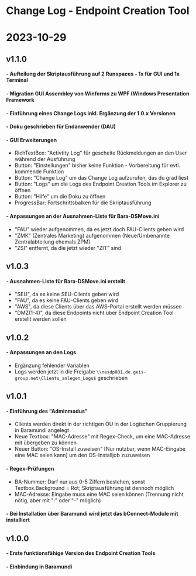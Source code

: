 # Change Log - Endpoint Creation Tool
# 2023-10-29


## v1.1.0
 #### - Aufteilung der Skriptausführung auf 2 Runspaces - 1x für GUI und 1x Terminal
 #### - Migration GUI Assembley von Winforms zu WPF (Windows Presentation Framework
 #### - Einführung eines Change Logs inkl. Ergänzung der 1.0.x Versionen
 #### - Doku geschrieben für Endanwender (DAU)
 #### - GUI Erweiterungen
 - RichTextBox: "Activtity Log" für gescheite Rückmeldungen an den User während der Ausführung
 - Button: "Einstellungen" bisher keine Funktion - Vorbereitung für evtl. kommende Funktion
 - Button: "Change Log" um das Change Log aufzurufen, das du grad liest
 - Button: "Logs" um die Logs des Endpoint Creation Tools im Explorer zu öffnen
 - Button: "Hilfe" um die Doku zu öffnen
 - ProgressBar: Fortschrittsbalken für die Skriptausführung 
 #### - Anpassungen an der Ausnahmen-Liste für Bara-DSMove.ini
 - "FAU" wieder aufgenommen, da es jetzt doch FAU-Clients geben wird
 - "ZMK" (Zentrales Marketing) aufgenommen (Neue/Umbenannte Zentralabteilung ehemals ZPM)
 - "ZSI" entfernt, da die jetzt wieder "ZIT" sind
 
## v1.0.3

#### - Ausnahmen-Liste für Bara-DSMove.ini erstellt
- "SEU", da es keine SEU-Clients geben wird
- "FAU", da es keine FAU-Clients geben wird
- "AWS", da diese Clients über das AWS-Portal erstellt werden müssen
- "DMZ(1-4)", da diese Endpoints nicht über Endpoint Creation Tool erstellt werden sollen

## v1.0.2

#### - Anpassungen an den Logs
- Ergänzung fehlender Variablen
- Logs werden jetzt in die Freigabe `\\nesdp001.de.geis-group.net\Clients_anlegen_Logs$` geschrieben

## v1.0.1

#### - Einführung des "Adminmodus"
- Clients werden direkt in der richtigen OU in der Logischen Gruppierung in Baramundi angelegt
- Neue Textbox:  "MAC-Adresse" mit Regex-Check, um eine MAC-Adresse mit übergeben zu können
- Neuer Button: "OS-Install zuweisen" [Nur nutzbar, wenn MAC-Eingabe eine MAC seien kann] um den OS-Installjob zuzuweisen
#### - Regex-Prüfungen
- BA-Nummer: Darf nur aus 0-5 Ziffern bestehen, sonst Textbox.Background = Rot; Skriptausführung ist dennoch möglich
- MAC-Adresse: Eingabe muss eine MAC seien können (Trennung nicht nötig, aber mit ":" oder "-" möglich)
#### - Bei Installation über Baramundi wird jetzt das bConnect-Module mit installiert

## v1.0.0

#### - Erste funktionsfähige Version des Endpoint Creation Tools
#### - Einbindung in Baramundi
